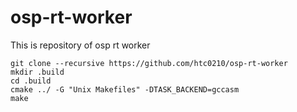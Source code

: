 # osp-rt-worker
This is repository of osp rt worker
```
git clone --recursive https://github.com/htc0210/osp-rt-worker
mkdir .build
cd .build
cmake ../ -G "Unix Makefiles" -DTASK_BACKEND=gccasm
make
```
